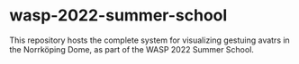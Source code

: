 # wasp-2022-summer-school
This repository hosts the complete system for visualizing gestuing avatrs in the Norrköping Dome, as part of the WASP 2022 Summer School.
